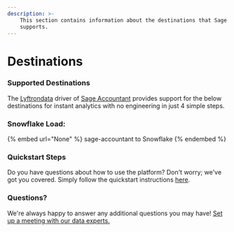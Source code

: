 ```yaml
---
description: >-
    This section contains information about the destinations that Sage Accountant
    supports.
---
```


# Destinations

### Supported Destinations

The [Lyftrondata](https://www.lyftrondata.com/) driver of [Sage Accountant](None) provides support for the below destinations for instant analytics with no engineering in just 4 simple steps.

### Snowflake Load:

{% embed url="None" %}
sage-accountant to Snowflake
{% endembed %}

### Quickstart Steps

Do you have questions about how to use the platform? Don't worry; we've got you covered. Simply follow the quickstart instructions [here](README.md).

### Questions? <a href="#questions" id="questions"></a>

We're always happy to answer any additional questions you may have! [Set up a meeting with our data experts.](https://www.lyftrondata.com/book-a-meeting/)
